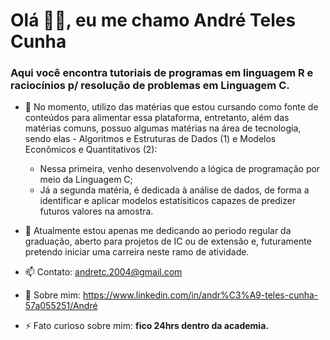   # **Olá 👋🏻, eu me chamo André Teles Cunha**
  
 ### **Aqui você encontra tutoriais de programas em linguagem R e raciocínios p/ resolução de problemas em Linguagem C.**

- 🌱 No momento, utilizo das matérias que estou cursando como fonte de conteúdos para alimentar essa plataforma, entretanto,
  além das matérias comuns, possuo algumas matérias na área de tecnologia, sendo elas - Algoritmos e Estruturas de Dados (1) e Modelos Econômicos e Quantitativos (2):
  - Nessa primeira, venho desenvolvendo a lógica de programação por meio da Linguagem C;
  - Já a segunda matéria, é dedicada à análise de dados, de forma a identificar e aplicar modelos estatísiticos capazes de predizer futuros valores na amostra.

- 🔭 Atualmente estou apenas me dedicando ao periodo regular da graduação, aberto para projetos de IC ou de extensão e, futuramente pretendo iniciar uma carreira neste ramo de atividade.

- 📫 Contato: andretc.2004@gmail.com
- 📄 Sobre mim: https://www.linkedin.com/in/andr%C3%A9-teles-cunha-57a055251/André
- ⚡ Fato curioso sobre mim: **fico 24hrs dentro da academia.**

<!---
AndreCunha2004/AndreCunha2004 is a ✨ special ✨ repository because its `README.md` (this file) appears on your GitHub profile.
You can click the Preview link to take a look at your changes.
--->
